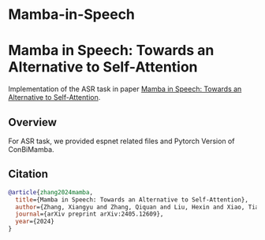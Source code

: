 # Mamba-in-Speech
# Mamba in Speech: Towards an Alternative to Self-Attention

Implementation of the ASR task in paper [Mamba in Speech: Towards an Alternative to Self-Attention](https://arxiv.org/abs/2405.12609).

## Overview
For ASR task, we provided espnet related files and Pytorch Version of ConBiMamba. 

## Citation
```bibtex
@article{zhang2024mamba,
  title={Mamba in Speech: Towards an Alternative to Self-Attention},
  author={Zhang, Xiangyu and Zhang, Qiquan and Liu, Hexin and Xiao, Tianyi and Qian, Xinyuan and Ahmed, Beena and Ambikairajah, Eliathamby and Li, Haizhou and Epps, Julien},
  journal={arXiv preprint arXiv:2405.12609},
  year={2024}
}

